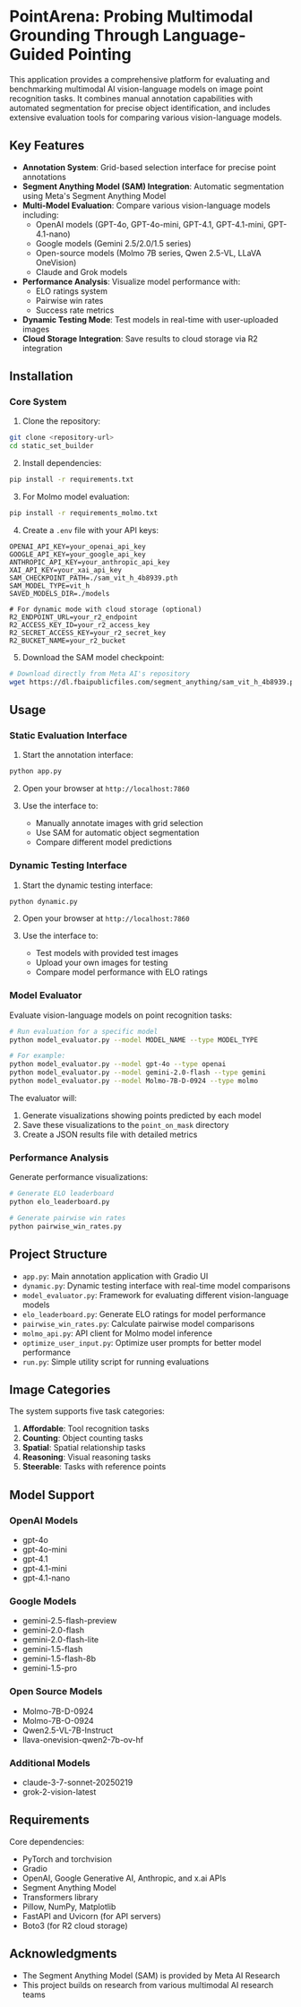 # PointArena: Probing Multimodal Grounding Through Language-Guided Pointing

This application provides a comprehensive platform for evaluating and benchmarking multimodal AI vision-language models on image point recognition tasks. It combines manual annotation capabilities with automated segmentation for precise object identification, and includes extensive evaluation tools for comparing various vision-language models.

## Key Features

- **Annotation System**: Grid-based selection interface for precise point annotations
- **Segment Anything Model (SAM) Integration**: Automatic segmentation using Meta's Segment Anything Model
- **Multi-Model Evaluation**: Compare various vision-language models including:
  - OpenAI models (GPT-4o, GPT-4o-mini, GPT-4.1, GPT-4.1-mini, GPT-4.1-nano)
  - Google models (Gemini 2.5/2.0/1.5 series)
  - Open-source models (Molmo 7B series, Qwen 2.5-VL, LLaVA OneVision)
  - Claude and Grok models
- **Performance Analysis**: Visualize model performance with:
  - ELO ratings system
  - Pairwise win rates
  - Success rate metrics
- **Dynamic Testing Mode**: Test models in real-time with user-uploaded images
- **Cloud Storage Integration**: Save results to cloud storage via R2 integration

## Installation

### Core System

1. Clone the repository:
```bash 
git clone <repository-url>
cd static_set_builder
```

2. Install dependencies:
```bash
pip install -r requirements.txt
```

3. For Molmo model evaluation:
```bash
pip install -r requirements_molmo.txt
```

4. Create a `.env` file with your API keys:
```
OPENAI_API_KEY=your_openai_api_key
GOOGLE_API_KEY=your_google_api_key
ANTHROPIC_API_KEY=your_anthropic_api_key
XAI_API_KEY=your_xai_api_key
SAM_CHECKPOINT_PATH=./sam_vit_h_4b8939.pth
SAM_MODEL_TYPE=vit_h
SAVED_MODELS_DIR=./models

# For dynamic mode with cloud storage (optional)
R2_ENDPOINT_URL=your_r2_endpoint
R2_ACCESS_KEY_ID=your_r2_access_key
R2_SECRET_ACCESS_KEY=your_r2_secret_key
R2_BUCKET_NAME=your_r2_bucket
```

5. Download the SAM model checkpoint:
```bash
# Download directly from Meta AI's repository
wget https://dl.fbaipublicfiles.com/segment_anything/sam_vit_h_4b8939.pth
```

## Usage

### Static Evaluation Interface

1. Start the annotation interface:
```bash
python app.py
```

2. Open your browser at `http://localhost:7860`

3. Use the interface to:
   - Manually annotate images with grid selection
   - Use SAM for automatic object segmentation
   - Compare different model predictions

### Dynamic Testing Interface

1. Start the dynamic testing interface:
```bash
python dynamic.py
```

2. Open your browser at `http://localhost:7860`

3. Use the interface to:
   - Test models with provided test images
   - Upload your own images for testing
   - Compare model performance with ELO ratings

### Model Evaluator

Evaluate vision-language models on point recognition tasks:

```bash
# Run evaluation for a specific model
python model_evaluator.py --model MODEL_NAME --type MODEL_TYPE

# For example:
python model_evaluator.py --model gpt-4o --type openai
python model_evaluator.py --model gemini-2.0-flash --type gemini
python model_evaluator.py --model Molmo-7B-D-0924 --type molmo
```

The evaluator will:
1. Generate visualizations showing points predicted by each model
2. Save these visualizations to the `point_on_mask` directory
3. Create a JSON results file with detailed metrics

### Performance Analysis

Generate performance visualizations:

```bash
# Generate ELO leaderboard
python elo_leaderboard.py

# Generate pairwise win rates
python pairwise_win_rates.py
```

## Project Structure

- `app.py`: Main annotation application with Gradio UI
- `dynamic.py`: Dynamic testing interface with real-time model comparisons
- `model_evaluator.py`: Framework for evaluating different vision-language models
- `elo_leaderboard.py`: Generate ELO ratings for model performance
- `pairwise_win_rates.py`: Calculate pairwise model comparisons
- `molmo_api.py`: API client for Molmo model inference
- `optimize_user_input.py`: Optimize user prompts for better model performance
- `run.py`: Simple utility script for running evaluations

## Image Categories

The system supports five task categories:
1. **Affordable**: Tool recognition tasks
2. **Counting**: Object counting tasks
3. **Spatial**: Spatial relationship tasks
4. **Reasoning**: Visual reasoning tasks
5. **Steerable**: Tasks with reference points

## Model Support

### OpenAI Models
- gpt-4o
- gpt-4o-mini
- gpt-4.1
- gpt-4.1-mini
- gpt-4.1-nano

### Google Models
- gemini-2.5-flash-preview
- gemini-2.0-flash
- gemini-2.0-flash-lite
- gemini-1.5-flash
- gemini-1.5-flash-8b
- gemini-1.5-pro

### Open Source Models
- Molmo-7B-D-0924
- Molmo-7B-O-0924
- Qwen2.5-VL-7B-Instruct
- llava-onevision-qwen2-7b-ov-hf

### Additional Models
- claude-3-7-sonnet-20250219
- grok-2-vision-latest

## Requirements

Core dependencies:
- PyTorch and torchvision
- Gradio
- OpenAI, Google Generative AI, Anthropic, and x.ai APIs
- Segment Anything Model
- Transformers library
- Pillow, NumPy, Matplotlib
- FastAPI and Uvicorn (for API servers)
- Boto3 (for R2 cloud storage)

## Acknowledgments

- The Segment Anything Model (SAM) is provided by Meta AI Research
- This project builds on research from various multimodal AI research teams